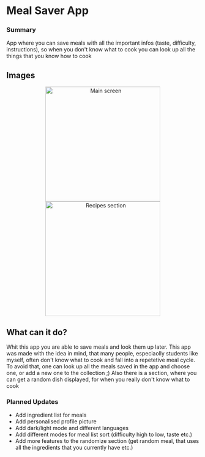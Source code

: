 # Meal Saver App

### Summary
App where you can save meals with all the important infos (taste, difficulty, instructions), so when you don't know what to cook you can look up all the things that you know how to cook

## Images

<p align="center">
  <img src="promo_img1" alt="Main screen" width="300"/>
  <img src="promo_img2" alt="Recipes section" width="300"/>
</p>

##  What can it do?
Whit this app you are able to save meals and look them up later. This app was made with the idea in mind, that many people, especiaolly students like myself, often don't know what to cook and fall into a repetetive meal cycle. To avoid that, one can look up all the meals saved in the app and choose one, or add a new one to the collection ;)
Also there is a section, where you can get a random dish displayed, for when you really don't know what to cook

### Planned Updates
- Add ingredient list for meals
- Add personalised profile picture
- Add dark/light mode and different languages
- Add different modes for meal list sort (difficulty high to low, taste etc.)
- Add more features to the randomize section (get random meal, that uses all the ingredients that you currently have etc.)
